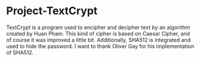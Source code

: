# Project-TextCrypt
TextCrypt is a program used to encipher and decipher text by an algorithm created by Huan Pham. This kind of cipher is based on Caesar Cipher, and of course it was improved a little bit. Additionally, SHA512 is integrated and used to hide the password. I want to thank Oliver Gay for his implementation of SHA512.
